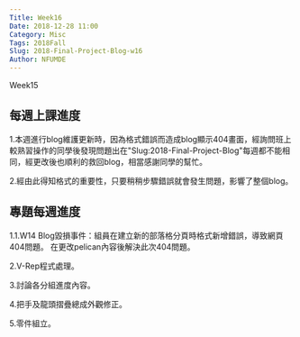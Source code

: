 ```yaml
---
Title: Week16
Date: 2018-12-28 11:00
Category: Misc
Tags: 2018Fall
Slug: 2018-Final-Project-Blog-w16
Author: NFUMDE
---
```


Week15

<!-- PELICAN_END_SUMMARY -->

每週上課進度
----

1.本週進行blog維護更新時，因為格式錯誤而造成blog顯示404畫面，經詢問班上較熟習操作的同學後發現問題出在"Slug:2018-Final-Project-Blog"每週都不能相同，經更改後也順利的救回blog，相當感謝同學的幫忙。

2.經由此得知格式的重要性，只要稍稍步驟錯誤就會發生問題，影響了整個blog。


[cp github 倉儲]: https://github.com/mdecourse/cp2018
[cp 課程網站]: https://mdecourse.github.io/cp2018/

專題每週進度
----

1.1.W14 Blog毀損事件：組員在建立新的部落格分頁時格式新增錯誤，導致網頁404問題。
在更改pelican內容後解決此次404問題。

2.V-Rep程式處理。

3.討論各分組進度內容。

4.把手及龍頭摺疊總成外觀修正。

5.零件組立。
